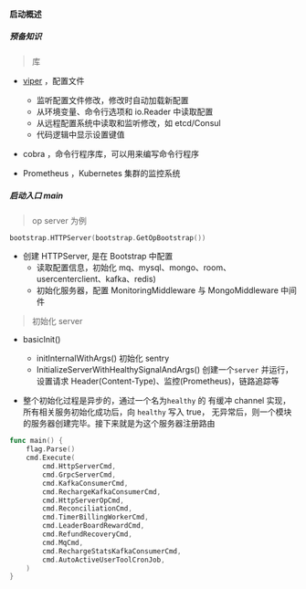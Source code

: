 #### 启动概述

##### 预备知识

> 库

- [viper](https://zhuanlan.zhihu.com/p/103522811) ，配置文件

  - 监听配置文件修改，修改时自动加载新配置
  - 从环境变量、命令行选项和 io.Reader 中读取配置
  - 从远程配置系统中读取和监听修改，如 etcd/Consul
  - 代码逻辑中显示设置键值

- cobra ，命令行程序库，可以用来编写命令行程序
- Prometheus ，Kubernetes 集群的监控系统

##### 启动入口 main

> op server 为例

```go
bootstrap.HTTPServer(bootstrap.GetOpBootstrap())

```

- 创建 HTTPServer, 是在 Bootstrap 中配置
  - 读取配置信息，初始化 mq、mysql、mongo、room、usercenterclient、kafka、redis)
  - 初始化服务器，配置 MonitoringMiddleware 与 MongoMiddleware 中间件

> 初始化 server

- basicInit()

  - initInternalWithArgs() 初始化 sentry
  - InitializeServerWithHealthySignalAndArgs() 创建一个`server` 并运行，
    设置请求 Header(Content-Type)、监控(Prometheus)，链路追踪等

- 整个初始化过程是异步的，通过一个名为`healthy` 的 有缓冲 channel
  实现，所有相关服务初始化成功后，向 `healthy` 写入 true，
  无异常后，则一个模块的服务器创建完毕。接下来就是为这个服务器注册路由

```go
func main() {
	flag.Parse()
	cmd.Execute(
		cmd.HttpServerCmd,
		cmd.GrpcServerCmd,
		cmd.KafkaConsumerCmd,
		cmd.RechargeKafkaConsumerCmd,
		cmd.HttpServerOpCmd,
		cmd.ReconciliationCmd,
		cmd.TimerBillingWorkerCmd,
		cmd.LeaderBoardRewardCmd,
		cmd.RefundRecoveryCmd,
		cmd.MqCmd,
		cmd.RechargeStatsKafkaConsumerCmd,
		cmd.AutoActiveUserToolCronJob,
	)
}

```
